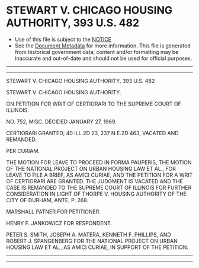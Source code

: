 ---
---

# STEWART V. CHICAGO HOUSING AUTHORITY, 393 U.S. 482

* Use of this file is subject to the [NOTICE](https://github.com/publicdocs/notice/blob/master/NOTICE)
* See the [Document Metadata](../../../) for more information.
  This file is generated from historical government data; content and/or formatting may be inaccurate and out-of-date and should not be used for official purposes.

----------
----------

STEWART V. CHICAGO HOUSING AUTHORITY, 393 U.S. 482

STEWART V. CHICAGO HOUSING AUTHORITY.

ON PETITION FOR WRIT OF CERTIORARI TO THE SUPREME COURT OF ILLINOIS.

NO. 752, MISC.  DECIDED JANUARY 27, 1969.

CERTIORARI GRANTED; 40 ILL.2D 23, 237 N.E.2D 463, VACATED AND REMANDED.

PER CURIAM.

THE MOTION FOR LEAVE TO PROCEED IN FORMA PAUPERIS, THE MOTION OF THE NATIONAL PROJECT ON URBAN HOUSING LAW ET AL., FOR LEAVE TO FILE A BRIEF, AS AMICI CURIAE, AND THE PETITION FOR A WRIT OF CERTIORARI ARE GRANTED.  THE JUDGMENT IS VACATED AND THE CASE IS REMANDED TO THE SUPREME COURT OF ILLINOIS FOR FURTHER CONSIDERATION IN LIGHT OF THORPE V. HOUSING AUTHORITY OF THE CITY OF DURHAM, ANTE, P. 268.

MARSHALL PATNER FOR PETITIONER.

HENRY F. JANKOWICZ FOR RESPONDENT.

PETER S. SMITH, JOSEPH A. MATERA, KENNETH F. PHILLIPS, AND ROBERT J. SPANGENBERG FOR THE NATIONAL PROJECT ON URBAN HOUSING LAW ET AL., AS AMICI CURIAE, IN SUPPORT OF THE PETITION.


----------
----------

